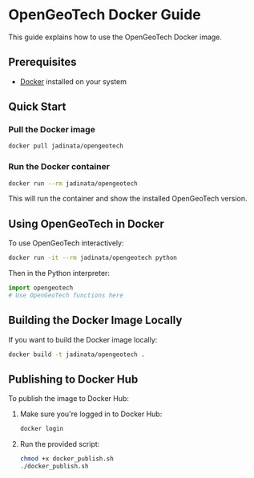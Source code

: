 # OpenGeoTech Docker Guide

This guide explains how to use the OpenGeoTech Docker image.

## Prerequisites

- [Docker](https://docs.docker.com/get-docker/) installed on your system

## Quick Start

### Pull the Docker image

```bash
docker pull jadinata/opengeotech
```

### Run the Docker container

```bash
docker run --rm jadinata/opengeotech
```

This will run the container and show the installed OpenGeoTech version.

## Using OpenGeoTech in Docker

To use OpenGeoTech interactively:

```bash
docker run -it --rm jadinata/opengeotech python
```

Then in the Python interpreter:

```python
import opengeotech
# Use OpenGeoTech functions here
```

## Building the Docker Image Locally

If you want to build the Docker image locally:

```bash
docker build -t jadinata/opengeotech .
```

## Publishing to Docker Hub

To publish the image to Docker Hub:

1. Make sure you're logged in to Docker Hub:
   ```bash
   docker login
   ```

2. Run the provided script:
   ```bash
   chmod +x docker_publish.sh
   ./docker_publish.sh
   ``` 